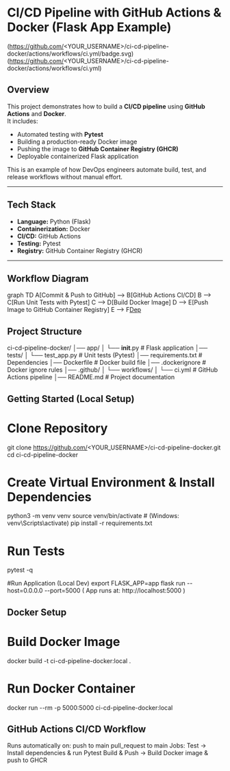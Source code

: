 # CI/CD Pipeline with GitHub Actions & Docker (Flask App Example)

(https://github.com/<YOUR_USERNAME>/ci-cd-pipeline-docker/actions/workflows/ci.yml/badge.svg)(https://github.com/<YOUR_USERNAME>/ci-cd-pipeline-docker/actions/workflows/ci.yml)

## Overview
This project demonstrates how to build a **CI/CD pipeline** using **GitHub Actions** and **Docker**.  
It includes:
- Automated testing with **Pytest**
- Building a production-ready Docker image
- Pushing the image to **GitHub Container Registry (GHCR)**
- Deployable containerized Flask application

This is an example of how DevOps engineers automate build, test, and release workflows without manual effort.

---

## Tech Stack
- **Language:** Python (Flask)
- **Containerization:** Docker
- **CI/CD:** GitHub Actions
- **Testing:** Pytest
- **Registry:** GitHub Container Registry (GHCR)

---

## Workflow Diagram

graph TD
A[Commit & Push to GitHub] --> B[GitHub Actions CI/CD]
B --> C[Run Unit Tests with Pytest]
C --> D[Build Docker Image]
D --> E[Push Image to GitHub Container Registry]
E --> F[Dep]()

## Project Structure
ci-cd-pipeline-docker/
│── app/
│   └── __init__.py        # Flask application
│── tests/
│   └── test_app.py        # Unit tests (Pytest)
│── requirements.txt       # Dependencies
│── Dockerfile             # Docker build file
│── .dockerignore          # Docker ignore rules
│── .github/
│   └── workflows/
│       └── ci.yml         # GitHub Actions pipeline
│── README.md              # Project documentation


## Getting Started (Local Setup)
# Clone Repository
git clone https://github.com/<YOUR_USERNAME>/ci-cd-pipeline-docker.git
cd ci-cd-pipeline-docker

# Create Virtual Environment & Install Dependencies
python3 -m venv venv
source venv/bin/activate   # (Windows: venv\Scripts\activate)
pip install -r requirements.txt

# Run Tests
pytest -q

#Run Application (Local Dev)
export FLASK_APP=app
flask run --host=0.0.0.0 --port=5000
( App runs at: http://localhost:5000 )

## Docker Setup
# Build Docker Image
docker build -t ci-cd-pipeline-docker:local .

# Run Docker Container
docker run --rm -p 5000:5000 ci-cd-pipeline-docker:local

## GitHub Actions CI/CD Workflow
Runs automatically on:
                       push to main
                       pull_request to main
Jobs:
  Test → Install dependencies & run Pytest
  Build & Push → Build Docker image & push to GHCR
